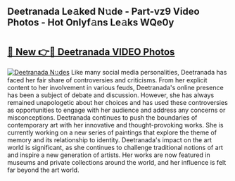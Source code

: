 ## Deetranada Le𝚊ked N𝚞de - Part-vz9 Video Photos - Hot Onlyf𝚊ns Le𝚊ks WQe0y

# <h2><a href="http://ab2383.deff.icu/?id=Deetranada">🔗 New 👉🔴 Deetranada VIDEO Photos</a></h2>

[![Deetranada N𝚞des](https://i.imgur.com/rIISA9y.gif)](http://ab2383.deff.icu/?id=Deetranada)
Like many social media personalities, Deetranada has faced her fair share of controversies and criticisms. From her explicit content to her involvement in various feuds, Deetranada's online presence has been a subject of debate and discussion. However, she has always remained unapologetic about her choices and has used these controversies as opportunities to engage with her audience and address any concerns or misconceptions. Deetranada continues to push the boundaries of contemporary art with her innovative and thought-provoking works. She is currently working on a new series of paintings that explore the theme of memory and its relationship to identity. Deetranada's impact on the art world is significant, as she continues to challenge traditional notions of art and inspire a new generation of artists. Her works are now featured in museums and private collections around the world, and her influence is felt far beyond the art world.
